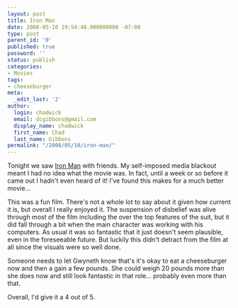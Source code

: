 ```yaml
---
layout: post
title: Iron Man
date: 2008-05-10 19:54:48.000000000 -07:00
type: post
parent_id: '0'
published: true
password: ''
status: publish
categories:
- Movies
tags:
- cheeseburger
meta:
  _edit_last: '2'
author:
  login: chadwick
  email: dcgibbons@gmail.com
  display_name: chadwick
  first_name: Chad
  last_name: Gibbons
permalink: "/2008/05/10/iron-man/"
---
```

Tonight we saw [Iron Man](http://www.imdb.com/title/tt0371746/) with friends. My self-imposed media blackout meant I had no idea what the movie was. In fact, until a week or so before it came out I hadn't even heard of it! I've found this makes for a much better movie...

This was a fun film. There's not a whole lot to say about it given how current it is, but overall I really enjoyed it. The suspension of disbelief was alive through most of the film including the over the top features of the suit, but it did fall through a bit when the main character was working with his computers. As usual it was so fantastic that it just doesn't seem plausible, even in the foreseeable future. But luckily this didn't detract from the film at all since the visuals were so well done.

Someone needs to let Gwyneth know that's it's okay to eat a cheeseburger now and then a gain a few pounds. She could weigh 20 pounds more than she does now and still look fantastic in that role... probably even more than that.

Overall, I'd give it a 4 out of 5.

